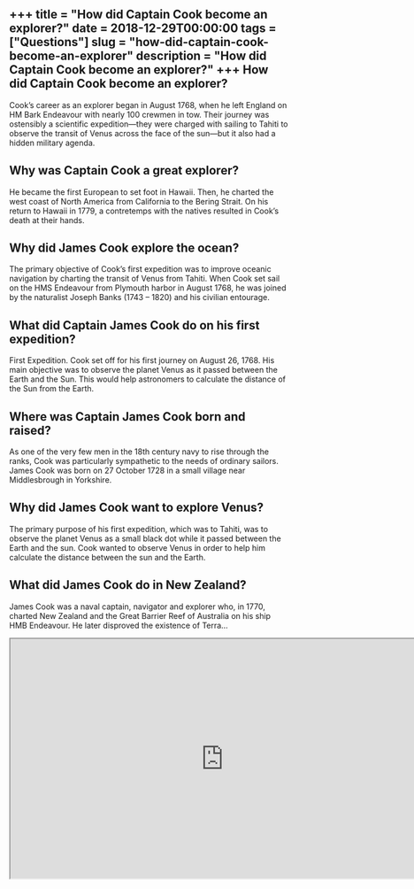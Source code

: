 +++
title = "How did Captain Cook become an explorer?"
date = 2018-12-29T00:00:00
tags = ["Questions"]
slug = "how-did-captain-cook-become-an-explorer"
description = "How did Captain Cook become an explorer?"
+++
How did Captain Cook become an explorer?
----------------------------------------

Cook’s career as an explorer began in August 1768, when he left England on HM Bark Endeavour with nearly 100 crewmen in tow. Their journey was ostensibly a scientific expedition—they were charged with sailing to Tahiti to observe the transit of Venus across the face of the sun—but it also had a hidden military agenda.

Why was Captain Cook a great explorer?
--------------------------------------

He became the first European to set foot in Hawaii. Then, he charted the west coast of North America from California to the Bering Strait. On his return to Hawaii in 1779, a contretemps with the natives resulted in Cook’s death at their hands.

Why did James Cook explore the ocean?
-------------------------------------

The primary objective of Cook’s first expedition was to improve oceanic navigation by charting the transit of Venus from Tahiti. When Cook set sail on the HMS Endeavour from Plymouth harbor in August 1768, he was joined by the naturalist Joseph Banks (1743 – 1820) and his civilian entourage.

What did Captain James Cook do on his first expedition?
-------------------------------------------------------

First Expedition. Cook set off for his first journey on August 26, 1768. His main objective was to observe the planet Venus as it passed between the Earth and the Sun. This would help astronomers to calculate the distance of the Sun from the Earth.

Where was Captain James Cook born and raised?
---------------------------------------------

As one of the very few men in the 18th century navy to rise through the ranks, Cook was particularly sympathetic to the needs of ordinary sailors. James Cook was born on 27 October 1728 in a small village near Middlesbrough in Yorkshire.

Why did James Cook want to explore Venus?
-----------------------------------------

The primary purpose of his first expedition, which was to Tahiti, was to observe the planet Venus as a small black dot while it passed between the Earth and the sun. Cook wanted to observe Venus in order to help him calculate the distance between the sun and the Earth.

What did James Cook do in New Zealand?
--------------------------------------

James Cook was a naval captain, navigator and explorer who, in 1770, charted New Zealand and the Great Barrier Reef of Australia on his ship HMB Endeavour. He later disproved the existence of Terra…

<iframe allow="accelerometer; autoplay; clipboard-write; encrypted-media; gyroscope; picture-in-picture" allowfullscreen="" class="__youtube_prefs__  epyt-is-override  no-lazyload" data-no-lazy="1" data-origheight="433" data-origwidth="770" data-skipgform_ajax_framebjll="" height="433" id="_ytid_37873" loading="lazy" src="https://www.youtube.com/embed/K2U4k77TP6A?enablejsapi=1&autoplay=0&cc_load_policy=0&cc_lang_pref=&iv_load_policy=1&loop=0&modestbranding=0&rel=1&fs=1&playsinline=0&autohide=2&theme=dark&color=red&controls=1&" title="YouTube player" width="770"></iframe>